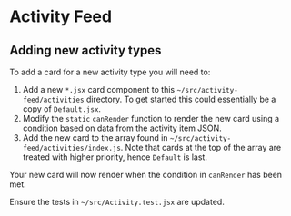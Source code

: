 # Activity Feed

## Adding new activity types

To add a card for a new activity type you will need to:
 
 1. Add a new `*.jsx` card component to this `~/src/activity-feed/activities` directory. To get started this could essentially be a copy of `Default.jsx`.
 2. Modify the `static` `canRender` function to render the new card using a condition based on data from the activity item JSON.
 3. Add the new card to the array found in `~/src/activity-feed/activities/index.js`. Note that cards at the top of the array are treated with higher priority, hence `Default` is last.
 
 Your new card will now render when the condition in `canRender` has been met.
 
 Ensure the tests in `~/src/Activity.test.jsx` are updated.
